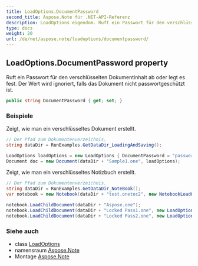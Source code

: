 ```yaml
---
title: LoadOptions.DocumentPassword
second_title: Aspose.Note für .NET-API-Referenz
description: LoadOptions eigendom. Ruft ein Passwort für den verschlüsselten Dokumentinhalt ab oder legt es fest. Der Wert wird ignoriert falls das Dokument nicht passwortgeschützt ist.
type: docs
weight: 20
url: /de/net/aspose.note/loadoptions/documentpassword/
---
```

## LoadOptions.DocumentPassword property

Ruft ein Passwort für den verschlüsselten Dokumentinhalt ab oder legt es fest. Der Wert wird ignoriert, falls das Dokument nicht passwortgeschützt ist.

```csharp
public string DocumentPassword { get; set; }
```

### Beispiele

Zeigt, wie man ein verschlüsseltes Dokument erstellt.

```csharp
// Der Pfad zum Dokumentenverzeichnis.
string dataDir = RunExamples.GetDataDir_LoadingAndSaving();

LoadOptions loadOptions = new LoadOptions { DocumentPassword = "password" };
Document doc = new Document(dataDir + "Sample1.one", loadOptions);
```

Zeigt, wie man ein verschlüsseltes Notizbuch erstellt.

```csharp
// Der Pfad zum Dokumentenverzeichnis.
string dataDir = RunExamples.GetDataDir_NoteBook();
var notebook = new Notebook(dataDir + "test.onetoc2", new NotebookLoadOptions() { DeferredLoading = true });

notebook.LoadChildDocument(dataDir + "Aspose.one");  
notebook.LoadChildDocument(dataDir + "Locked Pass1.one", new LoadOptions() { DocumentPassword = "pass" });
notebook.LoadChildDocument(dataDir + "Locked Pass2.one", new LoadOptions() { DocumentPassword = "pass2" });
```

### Siehe auch

* class [LoadOptions](../)
* namensraum [Aspose.Note](../../loadoptions/)
* Montage [Aspose.Note](../../../)


